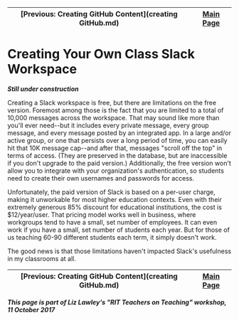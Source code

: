 | [Previous: Creating GitHub Content](creating GitHub.md) | [Main Page](README.md) |
|--------------------------------|-----------------------------|

# Creating Your Own Class Slack Workspace

***Still under construction***

Creating a Slack workspace is free, but there are limitations on the free version. Foremost among those is the fact that you are limited to a total of 10,000 messages across the workspace. That may sound like more than you'll ever need--but it includes every private message, every group message, and every message posted by an integrated app. In a large and/or active group, or one that persists over a long period of time, you can easily hit that 10K message cap--and after that, messages "scroll off the top" in terms of access. (They are preserved in the database, but are inaccessible if you don't upgrade to the paid version.) Additionally, the free version won't allow you to integrate with your organization's authentication, so students need to create their own usernames and passwords for access. 

Unfortunately, the paid version of Slack is based on a per-user charge, making it unworkable for most higher education contexts. Even with their extremely generous 85% discount for educational institutions, the cost is $12/year/user. That pricing model works well in business, where workgroups tend to have a small, set number of employees. It can even work if you have a small, set number of students each year. But for those of us teaching 60-90 different students each term, it simply doesn't work. 

The good news is that those limitations haven't impacted Slack's usefulness in my classrooms at all. 



| [Previous: Creating GitHub Content](creating GitHub.md) | [Main Page](README.md) |
|--------------------------------|-----------------------------|

***This page is part of Liz Lawley's "RIT Teachers on Teaching" workshop, 11 October 2017***


